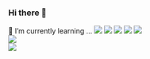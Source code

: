 ### Hi there 👋

<!--
**jonghyunlee95/jonghyunlee95** is a ✨ _special_ ✨ repository because its `README.md` (this file) appears on your GitHub profile.

Here are some ideas to get you started:

- 🔭 I’m currently working on ...
- 🌱 I’m currently learning ...
- 👯 I’m looking to collaborate on ...
- 🤔 I’m looking for help with ...
- 💬 Ask me about ...
- 📫 How to reach me: ...
- 😄 Pronouns: ...
- ⚡ Fun fact: ...
-->
🌱 I’m currently learning ... 
<img src="https://img.shields.io/badge/HTML5-E34F26?style=plastic&logo=HTML5&logoColor=white"> 
<img src="https://img.shields.io/badge/CSS3-1572B6?style=plastic&logo=CSS3&logoColor=white"> 
<img src="https://img.shields.io/badge/JS-F7DF1E?style=plastic&logo=JAVASCRIPT&logoColor=white"> 
<img src="https://img.shields.io/badge/REACT-61DAFB?style=plastic&logo=REACT&logoColor=white"> 
<img src="https://img.shields.io/badge/AWS-232F3E?style=plastic&logo=amazonaws&logoColor=white">  
<img src="https://img.shields.io/badge/GIT-F05032?style=plastic&logo=GIT&logoColor=white">  
<img src="https://img.shields.io/badge/GITHUB-181717?style=plastic&logo=GITHUB&logoColor=white">  




